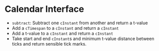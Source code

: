 # Calendar Interface

* `subtract`: Subtract one `cInstant` from another and return a t-value
* Add a `cTimespan` to a `cInstant` and return a `cInstant`
* Add a t-value to a `cInstant` and return a `cInstant`
* Take start and end `cInstant`s and minimum t-value distance between ticks and return sensible tick marks.